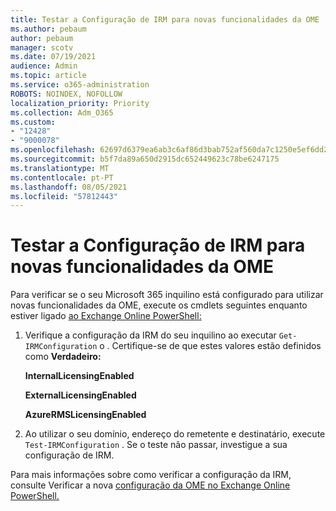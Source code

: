 ```yaml
---
title: Testar a Configuração de IRM para novas funcionalidades da OME
ms.author: pebaum
author: pebaum
manager: scotv
ms.date: 07/19/2021
audience: Admin
ms.topic: article
ms.service: o365-administration
ROBOTS: NOINDEX, NOFOLLOW
localization_priority: Priority
ms.collection: Adm_O365
ms.custom:
- "12428"
- "9000078"
ms.openlocfilehash: 62697d6379ea6ab3c6af86d3bab752af560da7c1250e5ef6dd2a3eae8023a05e
ms.sourcegitcommit: b5f7da89a650d2915dc652449623c78be6247175
ms.translationtype: MT
ms.contentlocale: pt-PT
ms.lasthandoff: 08/05/2021
ms.locfileid: "57812443"
---
```

# <a name="test-irm-configuration-for-new-ome-capabilities"></a>Testar a Configuração de IRM para novas funcionalidades da OME

Para verificar se o seu Microsoft 365 inquilino está configurado para utilizar novas funcionalidades da OME, execute os cmdlets seguintes enquanto estiver ligado [ao Exchange Online PowerShell:](/powershell/exchange/exchange-online-powershell)


1. Verifique a configuração da IRM do seu inquilino ao executar `Get-IRMConfiguration` o . Certifique-se de que estes valores estão definidos como **Verdadeiro:**
    
    **InternalLicensingEnabled**
    
    **ExternalLicensingEnabled**
    
    **AzureRMSLicensingEnabled**

2. Ao utilizar o seu domínio, endereço do remetente e destinatário, execute `Test-IRMConfiguration` . Se o teste não passar, investigue a sua configuração de IRM.

Para mais informações sobre como verificar a configuração da IRM, consulte Verificar a nova [configuração da OME no Exchange Online PowerShell.](/microsoft-365/compliance/set-up-new-message-encryption-capabilities#verify-new-ome-configuration-in-exchange-online-powershell)